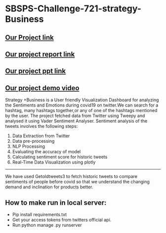 
# SBSPS-Challenge-721-strategy-Business
## [Our Project link](https://analyticinsights.herokuapp.com)

## [Our project report link](https://workdrive.zohoexternal.com/writer/open/kv7q4cb263d0785f24cffbfed929c02e9a2cb?authId=%7B%22linkId%22%3A%225k2wAp9IdzW-LYmlU%22%7D)

## [Our project ppt link](https://docs.google.com/presentation/d/1t6E2uwihGzrW38J-WkKgBwJbH6NgZnr2mXZF1ACuqQg/edit?usp=sharing)

## [Our project demo video](https://drive.google.com/file/d/1frlROp-JCGtKX1JG342kPnhYZ8tfVt4Y/view?usp=sharing)

Strategy +Business is a User friendly Visualization Dashboard for analyzing the Sentiments and Emotions during covid19 on twitter.We can search for a hashtag, many hashtags together,or any of one of the hashtags mentioned by the user.
The project fetched data from Twitter using Tweepy and analysed it using Vader Sentiment Analyser.
Sentiment analysis of the tweets involves the following steps:
1. Data Extraction from Twitter
2. Data pre-processing
3. NLP Processing
4. Evaluating the accuracy of model
5. Calculating sentiment score for historic tweets
6. Real-Time Data Visualization using plotly
***
We have used Getoldtweets3 to fetch historic tweets to compare sentiments of people before covid so that we understand the changing demand and inclination for products better.
## How to make run in local server:
- Pip install requirements.txt
- Get your access tokens from twitters official api.
- Run python manage .py runserver

